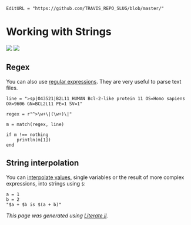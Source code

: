 ```@meta
EditURL = "https://github.com/TRAVIS_REPO_SLUG/blob/master/"
```

# Working with Strings

[![](https://mybinder.org/badge_logo.svg)](https://mybinder.org/v2/gh/TRAVIS_REPO_SLUG/gh-pages?filepath=TRAVIS_TAG/notebooks/06_Strings.ipynb)
[![](https://img.shields.io/badge/show-nbviewer-579ACA.svg)](https://nbviewer.jupyter.org/github/TRAVIS_REPO_SLUG/blob/gh-pages/TRAVIS_TAG/notebooks/06_Strings.ipynb)

## Regex

You can also use [regular expressions](https://docs.julialang.org/en/v1/manual/strings/#Regular-Expressions-1).
They are very useful to parse text files.

```@example 06_Strings
line = ">sp|O43521|B2L11_HUMAN Bcl-2-like protein 11 OS=Homo sapiens OX=9606 GN=BCL2L11 PE=1 SV=1"
```

```@example 06_Strings
regex = r"^>\w+\|(\w+)\|"
```

```@example 06_Strings
m = match(regex, line)
```

```@example 06_Strings
if m !== nothing
    println(m[1])
end
```

## String interpolation

You can [interpolate values](https://docs.julialang.org/en/v1/manual/strings/#string-interpolation-1),
single variables or the result of more complex expressions, into
strings using `$`:

```@example 06_Strings
a = 1
b = 2
"$a + $b is $(a + b)"
```

*This page was generated using [Literate.jl](https://github.com/fredrikekre/Literate.jl).*

